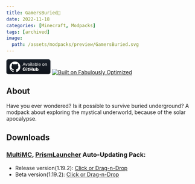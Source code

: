 ```yaml
---
title: GamersBuried👻
date: 2022-11-18
categories: [Minecraft, Modpacks]
tags: [archived]
image:
  path: /assets/modpacks/preview/GamersBuried.svg
---
```

<a href="https://github.com/Den4enko/GamersBuried"><img alt="SourceCode" height="40" src="/assets/badges/github_vector.svg"></a>
<a href="https://github.com/Fabulously-Optimized/fabulously-optimized"><img alt="Built on Fabulously Optimized" height="40" src="https://cdn.jsdelivr.net/npm/@intergrav/devins-badges@3/assets/cozy/built-with/fabulously-optimized_vector.svg"></a> 
## About
Have you ever wondered? Is it possible to survive buried underground?
A modpack about exploring the mystical underworld, because of the solar apocalypse.

## Downloads
### [MultiMC](https://multimc.org/), [PrismLauncher](https://prismlauncher.org/) Auto-Updating Pack:
- Release version(1.19.2): [Click or Drag-n-Drop](/GamersBuried/GamersBuried.zip)
- Beta version(1.19.2): [Click or Drag-n-Drop](/GamersBuried/GamersBuried-Beta.zip)
